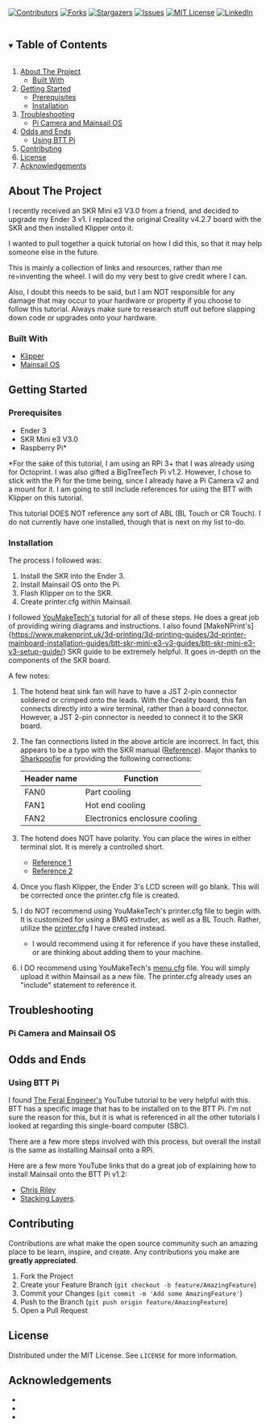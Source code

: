 <!--
*** Thanks for checking out the Best-README-Template. If you have a suggestion
*** that would make this better, please fork the repo and create a pull request
*** or simply open an issue with the tag "enhancement".
*** Thanks again! Now go create something AMAZING! :D
***
***
***
*** To avoid retyping too much info. Do a search and replace for the following:
*** github_username, repo_name, twitter_handle, email, project_title, project_description
-->



<!-- PROJECT SHIELDS -->
<!--
*** I'm using markdown "reference style" links for readability.
*** Reference links are enclosed in brackets [ ] instead of parentheses ( ).
*** See the bottom of this document for the declaration of the reference variables
*** for contributors-url, forks-url, etc. This is an optional, concise syntax you may use.
*** https://www.markdownguide.org/basic-syntax/#reference-style-links
-->
[![Contributors][contributors-shield]][contributors-url]
[![Forks][forks-shield]][forks-url]
[![Stargazers][stars-shield]][stars-url]
[![Issues][issues-shield]][issues-url]
[![MIT License][license-shield]][license-url]
[![LinkedIn][linkedin-shield]][linkedin-url]



<!-- TABLE OF CONTENTS -->
<details open="open">
  <summary><h2 style="display: inline-block">Table of Contents</h2></summary>
  <ol>
    <li>
      <a href="#about-the-project">About The Project</a>
      <ul>
        <li><a href="#built-with">Built With</a></li>
      </ul>
    </li>
    <li>
      <a href="#getting-started">Getting Started</a>
      <ul>
        <li><a href="#prerequisites">Prerequisites</a></li>
        <li><a href="#installation">Installation</a></li>
      </ul>
    </li>
    <li><a href="#troubleshooting">Troubleshooting</a>
      <ul>
        <li><a href="#pi-camera-and-mainsail-os">Pi Camera and Mainsail OS</a></li>
      </ul>
    </li>
    <li><a href="#odds-and-ends">Odds and Ends</a>
      <ul>
        <li><a href="#using-btt-pi">Using BTT Pi</a></li>
      </ul>
    </li>    
    <li><a href="#contributing">Contributing</a></li>
    <li><a href="#license">License</a></li>
    <li><a href="#acknowledgements">Acknowledgements</a></li>
  </ol>
</details>



<!-- ABOUT THE PROJECT -->
## About The Project

I recently received an SKR Mini e3 V3.0 from a friend, and decided to upgrade my Ender 3 v1. I replaced the original Creality v4.2.7 board with the SKR and then installed Klipper onto it.

I wanted to pull together a quick tutorial on how I did this, so that it may help someone else in the future.

This is mainly a collection of links and resources, rather than me re=inventing the wheel. I will do my very best to give credit where I can.

Also, I doubt this needs to be said, but I am NOT responsible for any damage that may occur to your hardware or property if you choose to follow this tutorial. Always make sure to research stuff out before slapping down code or upgrades onto your hardware.


### Built With

* [Klipper](https://www.klipper3d.org/)
* [Mainsail OS](https://docs-os.mainsail.xyz/)

<!-- GETTING STARTED -->
## Getting Started

### Prerequisites

* Ender 3
* SKR Mini e3 V3.0
* Raspberry Pi*

*For the sake of this tutorial, I am using an RPi 3+ that I was already using for Octoprint. I was also gifted a BigTreeTech Pi v1.2. However, I chose to stick with the Pi for the time being, since I already have a Pi Camera v2 and a mount for it. I am going to still include references for using the BTT with Klipper on this tutorial.

This tutorial DOES NOT reference any sort of ABL (BL Touch or CR Touch). I do not currently have one installed, though that is next on my list to-do.

### Installation

The process I followed was:

1. Install the SKR into the Ender 3.
2. Install Mainsail OS onto the Pi.
3. Flash Klipper on to the SKR.
4. Create printer.cfg within Mainsail.

I followed [YouMakeTech's](https://www.youmaketech.com/how-to-install-klipper-on-the-skr-mini-e3-v3/) tutorial for all of these steps. He does a great job of providing wiring diagrams and instructions.
I also found [MakeNPrint's]{https://www.makenprint.uk/3d-printing/3d-printing-guides/3d-printer-mainboard-installation-guides/btt-skr-mini-e3-v3-guides/btt-skr-mini-e3-v3-setup-guide/) SKR guide to be extremely helpful. It goes in-depth on the components of the SKR board.

A few notes:

1. The hotend heat sink fan will have to have a JST 2-pin connector soldered or crimped onto the leads. With the Creality board, this fan connects directly into a wire terminal, rather than a board connector. However, a JST 2-pin connector is needed to connect it to the SKR board.
2. The fan connections listed in the above article are incorrect. In fact, this appears to be a typo with the SKR manual ([Reference](https://www.reddit.com/r/ender3/comments/wc09uz/bigtreetech_skr_mini_e3_v30_fan_connections/)). Major thanks to [Sharkpoofie](https://www.reddit.com/user/Sharkpoofie/) for providing the following corrections:

      | Header name |	Function |
      | ----------- | -------- |
      | FAN0 | Part cooling |
      | FAN1 | Hot end cooling |
      | FAN2 | Electronics enclosure cooling |

3. The hotend does NOT have polarity. You can place the wires in either terminal slot. It is merely a controlled short.
    * [Reference 1](https://www.reddit.com/r/ender3/comments/lx5azz/do_the_hotend_cables_have_polarity_ehy_are_they/)
    * [Reference 2](https://www.reddit.com/r/ender3/comments/bwvdn0/replacing_hot_end_wiring_confusion/)

4. Once you flash Klipper, the Ender 3's LCD screen will go blank. This will be corrected once the printer.cfg file is created.

5. I do NOT recommend using YouMakeTech's printer.cfg file to begin with. It is customized for using a BMG extruder, as well as a BL Touch. Rather, utilize the [printer.cfg](https://github.com/cr45hmurphy/klipper_ender3_skr-mini-e3-v3_install/blob/0d290d527142f9daa1aa6f37e96509ac6b961585/configs/Ender3v1_SKR-Mini-e3-V3/printer.cfg) I have created instead.
    * I would recommend using it for reference if you have these installed, or are thinking about adding them to your machine. 
   
7. I DO recommend using YouMakeTech's [menu.cfg](https://github.com/YouMakeTech/klipper-ender3/blob/8203aa3c9eecd9890e51132bdd0cc69a4b751e18/config/Ender-3%20Pro/SKR-Mini-E3-V3.0/menu.cfg) file. You will simply upload it within Mainsail as a new file. The printer.cfg already uses an "include" statement to reference it.

## Troubleshooting

### Pi Camera and Mainsail OS

## Odds and Ends

### Using BTT Pi

I found [The Feral Engineer's](https://www.youtube.com/watch?v=Ry9Q-toA11w) YouTube tutorial to be very helpful with this. BTT has a specific image that has to be installed on to the BTT Pi. I'm not sure the reason for this, but it is what is referenced in all the other tutorials I looked at regarding this single-board computer (SBC).

There are a few more steps involved with this process, but overall the install is the same as installing Mainsail onto a RPi.

Here are a few more YouTube links that do a great job of explaining how to install Mainsail onto the BTT Pi v1.2:

* [Chris Riley](https://www.youtube.com/watch?v=Df8-7zcwiUc)
* [Stacking Layers](https://www.youtube.com/watch?v=Df8-7zcwiUc&t=2209s&themeRefresh=1).





<!-- CONTRIBUTING -->
## Contributing

Contributions are what make the open source community such an amazing place to be learn, inspire, and create. Any contributions you make are **greatly appreciated**.

1. Fork the Project
2. Create your Feature Branch (`git checkout -b feature/AmazingFeature`)
3. Commit your Changes (`git commit -m 'Add some AmazingFeature'`)
4. Push to the Branch (`git push origin feature/AmazingFeature`)
5. Open a Pull Request



<!-- LICENSE -->
## License

Distributed under the MIT License. See `LICENSE` for more information.


<!-- ACKNOWLEDGEMENTS -->
## Acknowledgements

* []()
* []()
* []()





<!-- MARKDOWN LINKS & IMAGES -->
<!-- https://www.markdownguide.org/basic-syntax/#reference-style-links -->
[contributors-shield]: https://img.shields.io/github/contributors/github_username/repo.svg?style=for-the-badge
[contributors-url]: https://github.com/github_username/repo/graphs/contributors
[forks-shield]: https://img.shields.io/github/forks/github_username/repo.svg?style=for-the-badge
[forks-url]: https://github.com/github_username/repo/network/members
[stars-shield]: https://img.shields.io/github/stars/github_username/repo.svg?style=for-the-badge
[stars-url]: https://github.com/github_username/repo/stargazers
[issues-shield]: https://img.shields.io/github/issues/github_username/repo.svg?style=for-the-badge
[issues-url]: https://github.com/github_username/repo/issues
[license-shield]: https://img.shields.io/github/license/github_username/repo.svg?style=for-the-badge
[license-url]: https://github.com/github_username/repo/blob/master/LICENSE.txt
[linkedin-shield]: https://img.shields.io/badge/-LinkedIn-black.svg?style=for-the-badge&logo=linkedin&colorB=555
[linkedin-url]: https://linkedin.com/in/github_username
